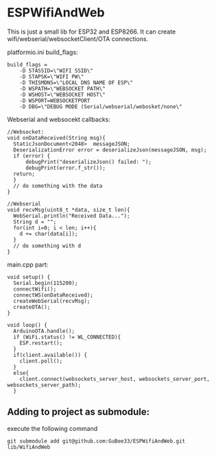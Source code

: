 # ESPWifiAndWeb

This is just a small lib for ESP32 and ESP8266. It can create wifi/webserial/websocketClient/OTA  connections.

platformio.ini build_flags:
```
build_flags = 
	-D STASSID=\"WIFI SSID\"
	-D STAPSK=\"WIFI PW\"
	-D THISMDNS=\"LOCAL DNS NAME OF ESP\"
	-D WSPATH=\"WEBSOCKET PATH\"
	-D WSHOST=\"WEBSOCKET HOST\"
	-D WSPORT=WEBSOCKETPORT
	-D DBG=\"DEBUG MODE (Serial/webserial/webosket/none\"
```
Webserial and websocekt callbacks:
```
//Websocket:
void onDataReceived(String msg){
  StaticJsonDocument<2048>  messageJSON;
  DeserializationError error = deserializeJson(messageJSON, msg);
  if (error) {
      debugPrint("deserializeJson() failed: ");
      debugPrint(error.f_str());
  return;
  }
  // do something with the data
}

//Webserial
void recvMsg(uint8_t *data, size_t len){
  WebSerial.println("Received Data...");
  String d = "";
  for(int i=0; i < len; i++){
    d += char(data[i]);
  }
  // do something with d
}

```

main.cpp part:
```
void setup() {
  Serial.begin(115200);
  connectWifi();
  connectWS(onDataReceived);
  createWebSerial(recvMsg);
  createOTA();
}

void loop() {
  ArduinoOTA.handle();
  if (WiFi.status() != WL_CONNECTED){
    ESP.restart();
  }
  if(client.available()) {
    client.poll();
  }
  else{
    client.connect(websockets_server_host, websockets_server_port, websockets_server_path);
  }
```

## Adding to project as submodule:
execute the following command
```
git submodule add git@github.com:GuBee33/ESPWifiAndWeb.git lib/WifiAndWeb
```
